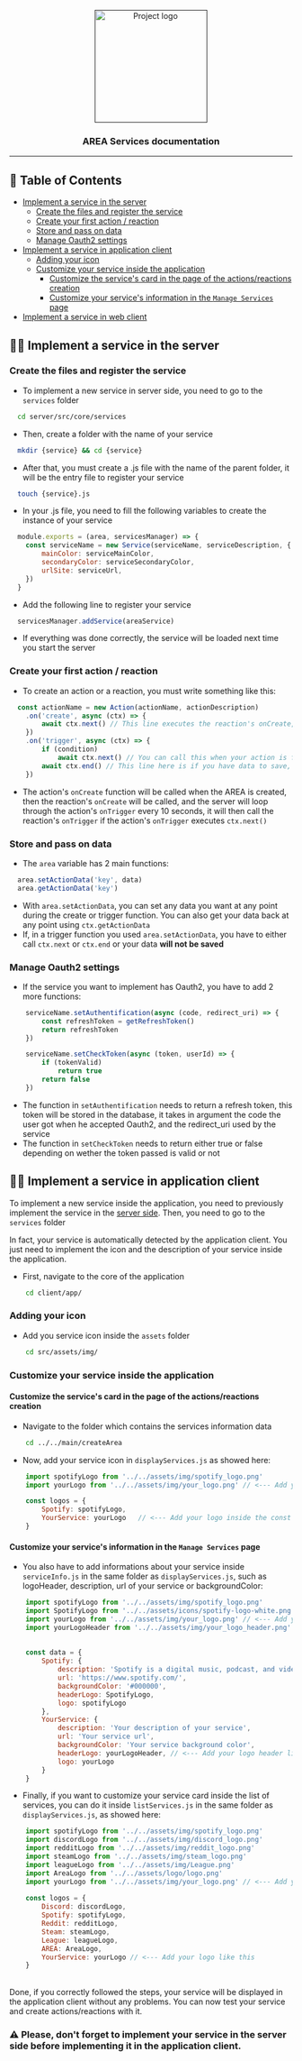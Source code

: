 <p align="center">
  <a href="" rel="noopener">
 <img width=200px height=200px src="https://i.imgur.com/DQKJiLY.png" alt="Project logo"></a>
</p>

<h3 align="center">AREA Services documentation</h3>
<div align="center">
</div>

---

## 📝 Table of Contents

- [Implement a service in the server](#implement-service-in-server)
    - [Create the files and register the service](#create_files)
    - [Create your first action / reaction](#create_action)
    - [Store and pass on data](#pass_data)
    - [Manage Oauth2 settings](#oauth2)
- [Implement a service in application client](#implement-service-in-application)
    - [Adding your icon](#add_icon)
    - [Customize your service inside the application](#customize_service)
      -  [Customize the service's card in the page of the actions/reactions creation](#customize_card)
      - [Customize your service's information in the `Manage Services` page](#customize_description)
- [Implement a service in web client](#implement-service-in-web)

## 👩‍💻 Implement a service in the server <a name='implement-service-in-server' />

### Create the files and register the service <a name='create_files' />

- To implement a new service in server side, you need to go to the `services` folder

```bash
  cd server/src/core/services
```

- Then, create a folder with the name of your service

```bash
  mkdir {service} && cd {service}
```

- After that, you must create a .js file with the name of the parent folder, it will be the entry file to register your service

```bash
  touch {service}.js
```

- In your .js file, you need to fill the following variables to create the instance of your service

```js
  module.exports = (area, servicesManager) => {
    const serviceName = new Service(serviceName, serviceDescription, {
        mainColor: serviceMainColor,
        secondaryColor: serviceSecondaryColor,
        urlSite: serviceUrl,
    })
  }
```

- Add the following line to register your service

```js
  servicesManager.addService(areaService)
```

- If everything was done correctly, the service will be loaded next time you start the server

### Create your first action / reaction <a name='create_action' />

- To create an action or a reaction, you must write something like this:

```js
  const actionName = new Action(actionName, actionDescription)
    .on('create', async (ctx) => {
        await ctx.next() // This line executes the reaction's onCreate, it is mandatory (even if you create a reaction)
    })
    .on('trigger', async (ctx) => {
        if (condition)
            await ctx.next() // You can call this when your action is fulfilled, it will trigger the reaction
        await ctx.end() // This line here is if you have data to save, we will come back on this later
    })
```
- The action's `onCreate` function will be called when the AREA is created,
then the reaction's `onCreate` will be called,
and the server will loop through the action's `onTrigger` every 10 seconds,
it will then call the reaction's `onTrigger` if the action's `onTrigger` executes `ctx.next()`

### Store and pass on data <a name='pass_data' />

- The `area` variable has 2 main functions:

```js
  area.setActionData('key', data)
  area.getActionData('key')
```

- With `area.setActionData`, you can set any data you want at any point during the create or trigger function. You can also get your data back at any point using `ctx.getActionData`
- If, in a trigger function you used `area.setActionData`, you have to either call `ctx.next` or `ctx.end` or your data **will not be saved**

### Manage Oauth2 settings <a name='oauth2' />

- If the service you want to implement has Oauth2, you have to add 2 more functions:

```js
    serviceName.setAuthentification(async (code, redirect_uri) => {
		const refreshToken = getRefreshToken()
        return refreshToken
	})

	serviceName.setCheckToken(async (token, userId) => {
		if (tokenValid)
            return true
        return false
	})
```

- The function in `setAuthentification` needs to return a refresh token, this token will be stored in the database, it takes in argument the code the user got when he accepted Oauth2, and the redirect_uri used by the service
- The function in `setCheckToken` needs to return either true or false depending on wether the token passed is valid or not

## 👩‍💻 Implement a service in application client <a name='implement-service-in-application' />

To implement a new service inside the application, you need to previously implement the service in the [server side](#implement-service-in-server). Then, you need to go to the `services` folder

In fact, your service is automatically detected by the application client. You just need to implement the icon and the description of your service inside the application.


- First, navigate to the core of the application

```bash
    cd client/app/
```

### Adding your icon <a name='add_icon' />

- Add you service icon inside the `assets` folder

```bash
    cd src/assets/img/
```

### Customize your service inside the application <a name='customize_service' />
#### Customize the service's card in the page of the actions/reactions creation <a name='customize_card' />

- Navigate to the folder which contains the services information data

```bash
    cd ../../main/createArea
```

- Now, add your service icon in `displayServices.js` as showed here:

````js
    import spotifyLogo from '../../assets/img/spotify_logo.png'
    import yourLogo from '../../assets/img/your_logo.png' // <--- Add your logo like this

    const logos = {
        Spotify: spotifyLogo,
        YourService: yourLogo   // <--- Add your logo inside the const variable for the application to detect it  
    }
````

#### Customize your service's information in the `Manage Services` page <a name='customize_description' />

- You also have to add informations about your service inside `serviceInfo.js` in the same folder as `displayServices.js`, such as logoHeader, description, url of your service or backgroundColor:

```js
    import spotifyLogo from '../../assets/img/spotify_logo.png'
    import SpotifyLogo from '../../assets/icons/spotify-logo-white.png'
    import yourLogo from '../../assets/img/your_logo.png' // <--- Add your logo like this
    import yourLogoHeader from '../../assets/img/your_logo_header.png' // <--- Add your logo header like this
    
    
    const data = {
        Spotify: {
            description: 'Spotify is a digital music, podcast, and video streaming service that gives you access to millions of songs and other content from artists all over the world. With Spotify, you can listen to millions of songs and podcasts for free. Listen to the songs and podcasts you love and find music from all over the world.\n\nSpotify is all the music you’ll ever need.',
            url: 'https://www.spotify.com/',
            backgroundColor: '#000000',
            headerLogo: SpotifyLogo,
            logo: spotifyLogo
        },
        YourService: {
            description: 'Your description of your service',
            url: 'Your service url',
            backgroundColor: 'Your service background color',
            headerLogo: yourLogoHeader, // <--- Add your logo header like this, of course, you can just use yourLogo if you don't want to create a logo header
            logo: yourLogo
        }
    }
```

- Finally, if you want to customize your service card inside the list of services, you can do it inside `listServices.js` in the same folder as `displayServices.js`, as showed here:

```js
    import spotifyLogo from '../../assets/img/spotify_logo.png'
    import discordLogo from '../../assets/img/discord_logo.png'
    import redditLogo from '../../assets/img/reddit_logo.png'
    import steamLogo from '../../assets/img/steam_logo.png'
    import leagueLogo from '../../assets/img/League.png'
    import AreaLogo from '../../assets/logo/logo.png'
    import yourLogo from '../../assets/img/your_logo.png' // <--- Add your logo like this
    
    const logos = {
        Discord: discordLogo,
        Spotify: spotifyLogo,
        Reddit: redditLogo,
        Steam: steamLogo,
        League: leagueLogo,
        AREA: AreaLogo,
        YourService: yourLogo // <--- Add your logo like this
    }
```
<br/>
Done, if you correctly followed the steps, your service will be displayed in the application client without any problems. You can now test your service and create actions/reactions with it.

### ⚠️ Please, don't forget to implement your service in the server side before implementing it in the application client.
